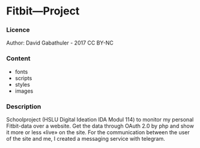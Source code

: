 # Fitbit—Project
### Licence
Author: David Gabathuler - 2017
CC BY-NC

### Content
* fonts
* scripts
* styles
* images

### Description
Schoolproject (HSLU Digital Ideation IDA Modul 114) to monitor my personal Fitbit-data over a website. Get the data through OAuth 2.0 by php and show it more or less «live» on the site. For the communication between the user of the site and me, I created a messaging service with telegram.

